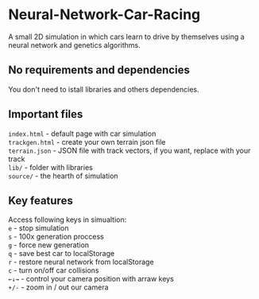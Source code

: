 # Neural-Network-Car-Racing
A small 2D simulation in which cars learn to drive by themselves using a neural network and genetics algorithms.

## No requirements and dependencies
You don't need to istall libraries and others dependencies.

## Important files
`index.html` - default page with car simulation  
`trackgen.html` - create your own terrain json file  
`terrain.json` - JSON file with track vectors, if you want, replace with your track  
`lib/` - folder with libraries  
`source/` - the hearth of simulation  

## Key features
Access following keys in simualtion:  
`e` - stop simulation  
`s` - 100x generation proccess  
`g` - force new generation  
`q` - save best car to localStorage  
`r` - restore neural network from localStorage  
`c` - turn on/off car collisions  
`←↓→` - control your camera position with arraw keys  
`+/-` - zoom in / out our camera
